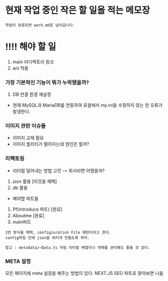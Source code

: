 # 현재 작업 중인 작은 할 일을 적는 메모장

```
작업이 완료되면 work.md로 넘어갑니다.
```

# !!!! 해야 할 일

1. main 리디렉토리 링크
2. ani 적용

### 가장 기본적인 기능이 뭐가 누락됐을까?

1. DB 연결 환경 재설정

- 현재 MySQL과 MariaDB를 연동하여 로컬에서 my.ini을 수정하지 않는 한 오류가 발생한다.

### 이미지 관련 이슈들

- 이미지 교체 필요
- 이미지 퀄리티가 떨어지는데 원인은 뭘까?

### 리펙토링

- 리터럴 덜어내는 방법 고민 -> 회사라면 어땠을까?

1. json 활용 [이것을 채택]
2. db 활용

- 해야할 파트들

1. Pf(introduce 파트) [완료]
2. Aboutme [완료]
3. main파트

```
1번 방식을 채택, configiuration File 패턴이라고 한다.
config파일 안에 json을 여러개 만들도록 하자.

참고 : metadata/~Data.ts 처럼 리터럴 배열이나 객체를 관리해도 좋을 것 같다.
```

### META 설정

모든 페이지에 meta 설정을 해주는 방법이 있다.
NEXT.JS SEO 파트로 찾아보면 나옴

